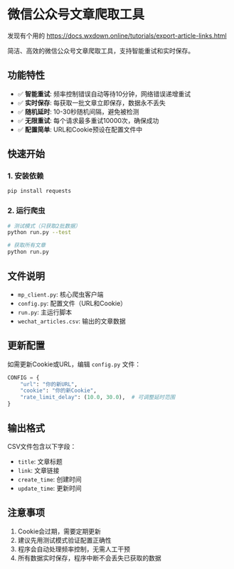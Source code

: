 # 微信公众号文章爬取工具

发现有个用的
https://docs.wxdown.online/tutorials/export-article-links.html


简洁、高效的微信公众号文章爬取工具，支持智能重试和实时保存。

## 功能特性

- ✅ **智能重试**: 频率控制错误自动等待10分钟，网络错误递增重试
- ✅ **实时保存**: 每获取一批文章立即保存，数据永不丢失  
- ✅ **随机延时**: 10-30秒随机间隔，避免被检测
- ✅ **无限重试**: 每个请求最多重试10000次，确保成功
- ✅ **配置简单**: URL和Cookie预设在配置文件中

## 快速开始

### 1. 安装依赖
```bash
pip install requests
```

### 2. 运行爬虫
```bash
# 测试模式（只获取2批数据）
python run.py --test

# 获取所有文章
python run.py
```

## 文件说明

- `mp_client.py`: 核心爬虫客户端
- `config.py`: 配置文件（URL和Cookie）
- `run.py`: 主运行脚本
- `wechat_articles.csv`: 输出的文章数据

## 更新配置

如需更新Cookie或URL，编辑 `config.py` 文件：

```python
CONFIG = {
    "url": "你的新URL",
    "cookie": "你的新Cookie",
    "rate_limit_delay": (10.0, 30.0),  # 可调整延时范围
}
```

## 输出格式

CSV文件包含以下字段：
- `title`: 文章标题
- `link`: 文章链接  
- `create_time`: 创建时间
- `update_time`: 更新时间

## 注意事项

1. Cookie会过期，需要定期更新
2. 建议先用测试模式验证配置正确性
3. 程序会自动处理频率控制，无需人工干预
4. 所有数据实时保存，程序中断不会丢失已获取的数据

